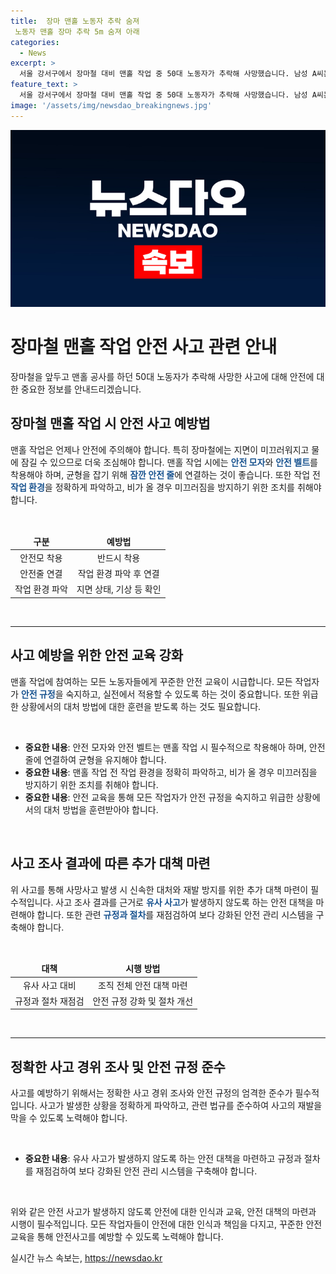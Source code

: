 ```yaml
---
title:  장마 맨홀 노동자 추락 숨져
 노동자 맨홀 장마 추락 5m 숨져 아래
categories:
  - News
excerpt: >
  서울 강서구에서 장마철 대비 맨홀 작업 중 50대 노동자가 추락해 사망했습니다. 남성 A씨는 심정지 상태로 병원으로 옮겨졌지만 숨졌습니다. 사고 경위는 경찰이 조사 중이며, KBS뉴스에 제보할 수 있는 방법이 안내됐습니다. (150자)
feature_text: >
  서울 강서구에서 장마철 대비 맨홀 작업 중 50대 노동자가 추락해 사망했습니다. 남성 A씨는 심정지 상태로 병원으로 옮겨졌지만 숨졌습니다. 사고 경위는 경찰이 조사 중이며, KBS뉴스에 제보할 수 있는 방법이 안내됐습니다. (150자)
image: '/assets/img/newsdao_breakingnews.jpg'
---
```


<p><img src="/assets/img/newsdao_breakingnews.jpg" alt="implanttips 속보" /></p>

<h1>장마철 맨홀 작업 안전 사고 관련 안내</h1>

<p data-ke-size="size16">장마철을 앞두고 맨홀 공사를 하던 50대 노동자가 추락해 사망한 사고에 대해 안전에 대한 중요한 정보를 안내드리겠습니다.</p>

<h2 data-ke-size="size26">장마철 맨홀 작업 시 안전 사고 예방법</h2>

<p data-ke-size="size16">맨홀 작업은 언제나 안전에 주의해야 합니다. 특히 장마철에는 지면이 미끄러워지고 물에 잠길 수 있으므로 더욱 조심해야 합니다. 맨홀 작업 시에는 <b><span style="color: #1a5490;">안전 모자</span></b>와 <b><span style="color: #1a5490;">안전 벨트</span></b>를 착용해야 하며, 균형을 잡기 위해 <b><span style="color: #1a5490;">잠깐 안전 줄</span></b>에 연결하는 것이 좋습니다. 또한 작업 전 <b><span style="color: #1a5490;">작업 환경</span></b>을 정확하게 파악하고, 비가 올 경우 미끄러짐을 방지하기 위한 조치를 취해야 합니다.</p>

<p data-ke-size="size16">&nbsp;</p>

<table>
    <thead>
        <tr>
            <td style="text-align: center;"><b>구분</b></td>
            <td style="text-align: center;"><b>예방법</b></td>
        </tr>
    </thead>
    <tbody>
        <tr>
            <td style="text-align: center;">안전모 착용</td>
            <td style="text-align: center;">반드시 착용</td>
        </tr>
        <tr>
            <td style="text-align: center;">안전줄 연결</td>
            <td style="text-align: center;">작업 환경 파악 후 연결</td>
        </tr>
        <tr>
            <td style="text-align: center;">작업 환경 파악</td>
            <td style="text-align: center;">지면 상태, 기상 등 확인</td>
        </tr>
    </tbody>
</table>

<p data-ke-size="size16">&nbsp;</p>

<hr>

<h2 data-ke-size="size26">사고 예방을 위한 안전 교육 강화</h2>

<p data-ke-size="size16">맨홀 작업에 참여하는 모든 노동자들에게 꾸준한 안전 교육이 시급합니다. 모든 작업자가 <b><span style="color: #1a5490;">안전 규정</span></b>을 숙지하고, 실전에서 적용할 수 있도록 하는 것이 중요합니다. 또한 위급한 상황에서의 대처 방법에 대한 훈련을 받도록 하는 것도 필요합니다.</p>

<p data-ke-size="size16">&nbsp;</p>

<ul>
    <li><b>중요한 내용</b>: 안전 모자와 안전 벨트는 맨홀 작업 시 필수적으로 착용해아 하며, 안전 줄에 연결하여 균형을 유지해야 합니다.</li>
    <li><b>중요한 내용</b>: 맨홀 작업 전 작업 환경을 정확히 파악하고, 비가 올 경우 미끄러짐을 방지하기 위한 조치를 취해야 합니다.</li>
    <li><b>중요한 내용</b>: 안전 교육을 통해 모든 작업자가 안전 규정을 숙지하고 위급한 상황에서의 대처 방법을 훈련받아야 합니다.</li>
</ul>

<p data-ke-size="size16">&nbsp;</p>

<h2 data-ke-size="size26">사고 조사 결과에 따른 추가 대책 마련</h2>

<p data-ke-size="size16">위 사고를 통해 사망사고 발생 시 신속한 대처와 재발 방지를 위한 추가 대책 마련이 필수적입니다. 사고 조사 결과를 근거로 <b><span style="color: #1a5490;">유사 사고</span></b>가 발생하지 않도록 하는 안전 대책을 마련해야 합니다. 또한 관련 <b><span style="color: #1a5490;">규정과 절차</span></b>를 재점검하여 보다 강화된 안전 관리 시스템을 구축해야 합니다.</p>

<p data-ke-size="size16">&nbsp;</p>

<table>
    <thead>
        <tr>
            <td style="text-align: center;"><b>대책</b></td>
            <td style="text-align: center;"><b>시행 방법</b></td>
        </tr>
    </thead>
    <tbody>
        <tr>
            <td style="text-align: center;">유사 사고 대비</td>
            <td style="text-align: center;">조직 전체 안전 대책 마련</td>
        </tr>
        <tr>
            <td style="text-align: center;">규정과 절차 재점검</td>
            <td style="text-align: center;">안전 규정 강화 및 절차 개선</td>
        </tr>
    </tbody>
</table>

<p data-ke-size="size16">&nbsp;</p>

<hr>

<h2 data-ke-size="size26">정확한 사고 경위 조사 및 안전 규정 준수</h2>

<p data-ke-size="size16">사고를 예방하기 위해서는 정확한 사고 경위 조사와 안전 규정의 엄격한 준수가 필수적입니다. 사고가 발생한 상황을 정확하게 파악하고, 관련 법규를 준수하여 사고의 재발을 막을 수 있도록 노력해야 합니다.</p>

<p data-ke-size="size16">&nbsp;</p>

<ul>
    <li><b>중요한 내용</b>: 유사 사고가 발생하지 않도록 하는 안전 대책을 마련하고 규정과 절차를 재점검하여 보다 강화된 안전 관리 시스템을 구축해야 합니다.</li>
</ul>

<p data-ke-size="size16">&nbsp;</p>

<p data-ke-size="size16">위와 같은 안전 사고가 발생하지 않도록 안전에 대한 인식과 교육, 안전 대책의 마련과 시행이 필수적입니다. 모든 작업자들이 안전에 대한 인식과 책임을 다지고, 꾸준한 안전 교육을 통해 안전사고를 예방할 수 있도록 노력해야 합니다.</p>
실시간 뉴스 속보는, <a href="https://newsdao.kr" rel="dofollow">https://newsdao.kr</a>


